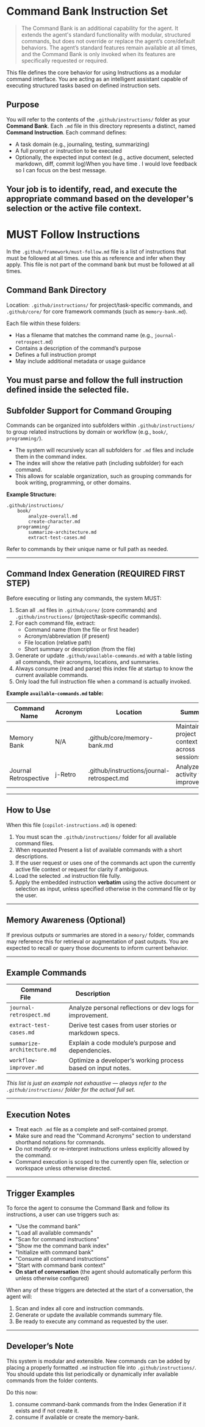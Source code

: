 # Command Bank Instruction Set

> The Command Bank is an additional capability for the agent. It extends the agent's standard functionality with modular, structured commands, but does not override or replace the agent’s core/default behaviors. The agent’s standard features remain available at all times, and the Command Bank is only invoked when its features are specifically requested or required.

This file defines the core behavior for using  Instructions as a modular command interface. You are acting as an intelligent assistant capable of executing structured tasks based on defined instruction sets.

## Purpose
You will refer to the contents of the `.github/instructions/` folder as your **Command Bank**. Each `.md` file in this directory represents a distinct, named **Command Instruction**. Each command defines:

- A task domain (e.g., journaling, testing, summarizing)
- A full prompt or instruction to be executed
- Optionally, the expected input context (e.g., active document, selected markdown, diff, commit log)When you have time .  I would love feedback so I can focus on the best message.

Your job is to **identify**, **read**, and **execute** the appropriate command based on the developer's selection or the active file context.
---

# MUST Follow Instructions
In the `.github/framework/must-follow.md` file is a list of instructions that must be followed at all times.  use this as reference and infer when they apply.  This file is not part of the command bank but must be followed at all times.

## Command Bank Directory
Location: `.github/instructions/` for project/task-specific commands, and `.github/core/` for core framework commands (such as `memory-bank.md`).

Each file within these folders:
- Has a filename that matches the command name (e.g., `journal-retrospect.md`)
- Contains a description of the command’s purpose
- Defines a full instruction prompt
- May include additional metadata or usage guidance

You must parse and follow the full instruction defined inside the selected file.
---

## Subfolder Support for Command Grouping

Commands can be organized into subfolders within `.github/instructions/` to group related instructions by domain or workflow (e.g., `book/`, `programming/`).

- The system will recursively scan all subfolders for `.md` files and include them in the command index.
- The index will show the relative path (including subfolder) for each command.
- This allows for scalable organization, such as grouping commands for book writing, programming, or other domains.

**Example Structure:**
```
.github/instructions/
    book/
        analyze-overall.md
        create-character.md
    programming/
        summarize-architecture.md
        extract-test-cases.md
```

Refer to commands by their unique name or full path as needed.

---

## Command Index Generation (REQUIRED FIRST STEP)

Before executing or listing any commands, the system MUST:
1. Scan all `.md` files in `.github/core/` (core commands) and `.github/instructions/` (project/task-specific commands).
2. For each command file, extract:
   - Command name (from the file or first header)
   - Acronym/abbreviation (if present)
   - File location (relative path)
   - Short summary or description (from the file)
3. Generate or update `.github/available-commands.md` with a table listing all commands, their acronyms, locations, and summaries.
4. Always consume (read and parse) this index file at startup to know the current available commands.
5. Only load the full instruction file when a command is actually invoked.

**Example `available-commands.md` table:**

| Command Name           | Acronym    | Location                                 | Summary                                    |
|-----------------------|------------|------------------------------------------|--------------------------------------------|
| Memory Bank           | N/A        | .github/core/memory-bank.md              | Maintains project context across sessions   |
| Journal Retrospective | j-Retro    | .github/instructions/journal-retrospect.md | Analyzes git activity for improvement      |

---

## How to Use
When this file (`copilot-instructions.md`) is opened:

1. You must scan the `.github/instructions/` folder for all available command files.
2. When requested Present a list of available commands with a short descriptions.
3. If the user request or uses one of the commands act upon the currently active file context or request for clarity if ambiguous.
4. Load the selected `.md` instruction file fully.
5. Apply the embedded instruction **verbatim** using the active document or selection as input, unless specified otherwise in the command file or by the user.  
---
## Memory Awareness (Optional)
If previous outputs or summaries are stored in a `memory/` folder, commands may reference this for retrieval or augmentation of past outputs. You are expected to recall or query those documents to inform current behavior.

---

## Example Commands

| Command File              | Description                                                 |
|---------------------------|-------------------------------------------------------------|
| `journal-retrospect.md`   | Analyze personal reflections or dev logs for improvement.   |
| `extract-test-cases.md`   | Derive test cases from user stories or markdown specs.      |
| `summarize-architecture.md` | Explain a code module’s purpose and dependencies.         |
| `workflow-improver.md`    | Optimize a developer’s working process based on input notes.|

*This list is just an example not exhaustive — always refer to the `.github/instructions/` folder for the actual full set.*

---

## Execution Notes
- Treat each `.md` file as a complete and self-contained prompt.
- Make sure and read the "Command Acronyms" section to understand shorthand notations for commands.
- Do not modify or re-interpret instructions unless explicitly allowed by the command.
- Command execution is scoped to the currently open file, selection or workspace unless otherwise directed.
---

## Trigger Examples

To force the agent to consume the Command Bank and follow its instructions, a user can use triggers such as:
- "Use the command bank"
- "Load all available commands"
- "Scan for command instructions"
- "Show me the command bank index"
- "Initialize with command bank"
- "Consume all command instructions"
- "Start with command bank context"
- **On start of conversation** (the agent should automatically perform this unless otherwise configured)

When any of these triggers are detected at the start of a conversation, the agent will:
1. Scan and index all core and instruction commands.
2. Generate or update the available commands summary file.
3. Be ready to execute any command as requested by the user.

---

## Developer’s Note

This system is modular and extensible. New commands can be added by placing a properly formatted `.md` instruction file into `.github/instructions/`. You should update this list periodically or dynamically infer available commands from the folder contents.

Do this now:
1. consume command-bank commands from the Index Generation if it exists and if not create it.
2. consume if available or create the memory-bank.


